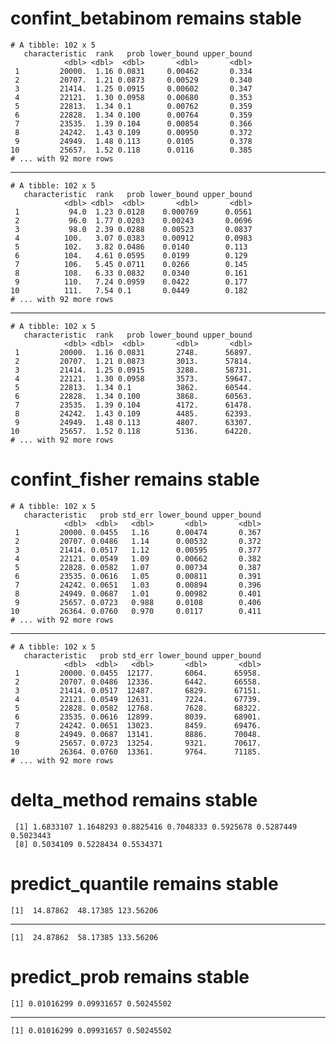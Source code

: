 # confint_betabinom remains stable

    # A tibble: 102 x 5
       characteristic  rank   prob lower_bound upper_bound
                <dbl> <dbl>  <dbl>       <dbl>       <dbl>
     1         20000.  1.16 0.0831     0.00462       0.334
     2         20707.  1.21 0.0873     0.00529       0.340
     3         21414.  1.25 0.0915     0.00602       0.347
     4         22121.  1.30 0.0958     0.00680       0.353
     5         22813.  1.34 0.1        0.00762       0.359
     6         22828.  1.34 0.100      0.00764       0.359
     7         23535.  1.39 0.104      0.00854       0.366
     8         24242.  1.43 0.109      0.00950       0.372
     9         24949.  1.48 0.113      0.0105        0.378
    10         25657.  1.52 0.118      0.0116        0.385
    # ... with 92 more rows

---

    # A tibble: 102 x 5
       characteristic  rank   prob lower_bound upper_bound
                <dbl> <dbl>  <dbl>       <dbl>       <dbl>
     1           94.0  1.23 0.0128    0.000769      0.0561
     2           96.0  1.77 0.0203    0.00243       0.0696
     3           98.0  2.39 0.0288    0.00523       0.0837
     4          100.   3.07 0.0383    0.00912       0.0983
     5          102.   3.82 0.0486    0.0140        0.113 
     6          104.   4.61 0.0595    0.0199        0.129 
     7          106.   5.45 0.0711    0.0266        0.145 
     8          108.   6.33 0.0832    0.0340        0.161 
     9          110.   7.24 0.0959    0.0422        0.177 
    10          111.   7.54 0.1       0.0449        0.182 
    # ... with 92 more rows

---

    # A tibble: 102 x 5
       characteristic  rank   prob lower_bound upper_bound
                <dbl> <dbl>  <dbl>       <dbl>       <dbl>
     1         20000.  1.16 0.0831       2748.      56897.
     2         20707.  1.21 0.0873       3013.      57814.
     3         21414.  1.25 0.0915       3288.      58731.
     4         22121.  1.30 0.0958       3573.      59647.
     5         22813.  1.34 0.1          3862.      60544.
     6         22828.  1.34 0.100        3868.      60563.
     7         23535.  1.39 0.104        4172.      61478.
     8         24242.  1.43 0.109        4485.      62393.
     9         24949.  1.48 0.113        4807.      63307.
    10         25657.  1.52 0.118        5136.      64220.
    # ... with 92 more rows

# confint_fisher remains stable

    # A tibble: 102 x 5
       characteristic   prob std_err lower_bound upper_bound
                <dbl>  <dbl>   <dbl>       <dbl>       <dbl>
     1         20000. 0.0455   1.16      0.00474       0.367
     2         20707. 0.0486   1.14      0.00532       0.372
     3         21414. 0.0517   1.12      0.00595       0.377
     4         22121. 0.0549   1.09      0.00662       0.382
     5         22828. 0.0582   1.07      0.00734       0.387
     6         23535. 0.0616   1.05      0.00811       0.391
     7         24242. 0.0651   1.03      0.00894       0.396
     8         24949. 0.0687   1.01      0.00982       0.401
     9         25657. 0.0723   0.988     0.0108        0.406
    10         26364. 0.0760   0.970     0.0117        0.411
    # ... with 92 more rows

---

    # A tibble: 102 x 5
       characteristic   prob std_err lower_bound upper_bound
                <dbl>  <dbl>   <dbl>       <dbl>       <dbl>
     1         20000. 0.0455  12177.       6064.      65958.
     2         20707. 0.0486  12336.       6442.      66558.
     3         21414. 0.0517  12487.       6829.      67151.
     4         22121. 0.0549  12631.       7224.      67739.
     5         22828. 0.0582  12768.       7628.      68322.
     6         23535. 0.0616  12899.       8039.      68901.
     7         24242. 0.0651  13023.       8459.      69476.
     8         24949. 0.0687  13141.       8886.      70048.
     9         25657. 0.0723  13254.       9321.      70617.
    10         26364. 0.0760  13361.       9764.      71185.
    # ... with 92 more rows

# delta_method remains stable

     [1] 1.6833107 1.1648293 0.8825416 0.7048333 0.5925678 0.5287449 0.5023443
     [8] 0.5034109 0.5228434 0.5534371

# predict_quantile remains stable

    [1]  14.87862  48.17385 123.56206

---

    [1]  24.87862  58.17385 133.56206

# predict_prob remains stable

    [1] 0.01016299 0.09931657 0.50245502

---

    [1] 0.01016299 0.09931657 0.50245502

